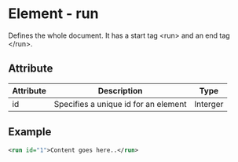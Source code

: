 # Element - run
Defines the whole document.
It has a start tag &lt;run&gt; and an end tag &lt;/run&gt;.

## Attribute
|  Attribute |  Description | Type |
|---|---|---|
|  id | Specifies a unique id for an element  | Interger |
## Example
```xml
<run id="1">Content goes here..</run>
```
